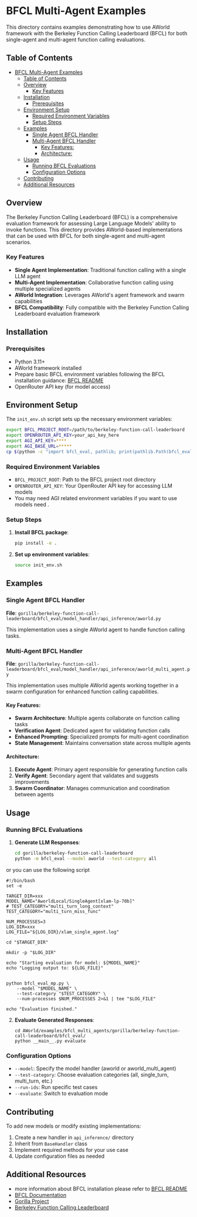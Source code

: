 # BFCL Multi-Agent Examples

This directory contains examples demonstrating how to use AWorld framework with the Berkeley Function Calling Leaderboard (BFCL) for both single-agent and multi-agent function calling evaluations.

## Table of Contents

- [BFCL Multi-Agent Examples](#bfcl-multi-agent-examples)
  - [Table of Contents](#table-of-contents)
  - [Overview](#overview)
    - [Key Features](#key-features)
  - [Installation](#installation)
    - [Prerequisites](#prerequisites)
  - [Environment Setup](#environment-setup)
    - [Required Environment Variables](#required-environment-variables)
    - [Setup Steps](#setup-steps)
  - [Examples](#examples)
    - [Single Agent BFCL Handler](#single-agent-bfcl-handler)
    - [Multi-Agent BFCL Handler](#multi-agent-bfcl-handler)
      - [Key Features:](#key-features-1)
      - [Architecture:](#architecture)
  - [Usage](#usage)
    - [Running BFCL Evaluations](#running-bfcl-evaluations)
    - [Configuration Options](#configuration-options)
  - [Contributing](#contributing)
  - [Additional Resources](#additional-resources)

## Overview

The Berkeley Function Calling Leaderboard (BFCL) is a comprehensive evaluation framework for assessing Large Language Models' ability to invoke functions. This directory provides AWorld-based implementations that can be used with BFCL for both single-agent and multi-agent scenarios.

### Key Features

- **Single Agent Implementation**: Traditional function calling with a single LLM agent
- **Multi-Agent Implementation**: Collaborative function calling using multiple specialized agents
- **AWorld Integration**: Leverages AWorld's agent framework and swarm capabilities
- **BFCL Compatibility**: Fully compatible with the Berkeley Function Calling Leaderboard evaluation framework

## Installation

### Prerequisites

- Python 3.11+
- AWorld framework installed
- Prepare basic BFCL environment variables following the BFCL installation guidance: [BFCL README](gorilla/berkeley-function-call-leaderboard/README.md)
- OpenRouter API key (for model access)

## Environment Setup

The `init_env.sh` script sets up the necessary environment variables:

```bash
export BFCL_PROJECT_ROOT=/path/to/berkeley-function-call-leaderboard
export OPENROUTER_API_KEY=your_api_key_here
export AGI_API_KEY=****
export AGI_BASE_URL=*****
cp $(python -c "import bfcl_eval, pathlib; print(pathlib.Path(bfcl_eval.__path__[0]) / 'test_case_ids_to_generate.json.example')") $BFCL_PROJECT_ROOT/test_case_ids_to_generate.json
```

### Required Environment Variables

- `BFCL_PROJECT_ROOT`: Path to the BFCL project root directory
- `OPENROUTER_API_KEY`: Your OpenRouter API key for accessing LLM models
- You may need AGI related environment variables if you want to use models need .

### Setup Steps

1. **Install BFCL package**:
   ```bash
   pip install -e .
   ```

2. **Set up environment variables**:
   ```bash
   source init_env.sh
   ```


## Examples

### Single Agent BFCL Handler

**File**: `gorilla/berkeley-function-call-leaderboard/bfcl_eval/model_handler/api_inference/aworld.py`

This implementation uses a single AWorld agent to handle function calling tasks.


### Multi-Agent BFCL Handler

**File**: `gorilla/berkeley-function-call-leaderboard/bfcl_eval/model_handler/api_inference/aworld_multi_agent.py`

This implementation uses multiple AWorld agents working together in a swarm configuration for enhanced function calling capabilities.

#### Key Features:
- **Swarm Architecture**: Multiple agents collaborate on function calling tasks
- **Verification Agent**: Dedicated agent for validating function calls
- **Enhanced Prompting**: Specialized prompts for multi-agent coordination
- **State Management**: Maintains conversation state across multiple agents

#### Architecture:
1. **Execute Agent**: Primary agent responsible for generating function calls
2. **Verify Agent**: Secondary agent that validates and suggests improvements
3. **Swarm Coordinator**: Manages communication and coordination between agents


## Usage

### Running BFCL Evaluations

1. **Generate LLM Responses**:
   ```bash
   cd gorilla/berkeley-function-call-leaderboard
   python -m bfcl_eval --model aworld --test-category all
   ```

or you can use the following script
```
#!/bin/bash
set -e

TARGET_DIR=xxx
MODEL_NAME="AworldLocal/SingleAgent[xlam-lp-70b]"
# TEST_CATEGORY="multi_turn_long_context"
TEST_CATEGORY="multi_turn_miss_func"

NUM_PROCESSES=3
LOG_DIR=xxx
LOG_FILE="${LOG_DIR}/xlam_single_agent.log"

cd "$TARGET_DIR"

mkdir -p "$LOG_DIR"

echo "Starting evaluation for model: ${MODEL_NAME}"
echo "Logging output to: ${LOG_FILE}"


python bfcl_eval_mp.py \
    --model "$MODEL_NAME" \
    --test-category "$TEST_CATEGORY" \
    --num-processes $NUM_PROCESSES 2>&1 | tee "$LOG_FILE"

echo "Evaluation finished."
``` 

2. **Evaluate Generated Responses**:
   ```
   cd AWorld/examples/bfcl_multi_agents/gorilla/berkeley-function-call-leaderboard/bfcl_eval/
   python __main__.py evaluate
   ```

### Configuration Options

- `--model`: Specify the model handler (aworld or aworld_multi_agent)
- `--test-category`: Choose evaluation categories (all, single_turn, multi_turn, etc.)
- `--run-ids`: Run specific test cases
- `--evaluate`: Switch to evaluation mode


## Contributing

To add new models or modify existing implementations:

1. Create a new handler in `api_inference/` directory
2. Inherit from `BaseHandler` class
3. Implement required methods for your use case
4. Update configuration files as needed

## Additional Resources
- more information about BFCL installation please refer to [BFCL README](gorilla/berkeley-function-call-leaderboard/README.md)
- [BFCL Documentation](https://gorilla.cs.berkeley.edu/leaderboard)
- [Gorilla Project](https://github.com/ShishirPatil/gorilla)
- [Berkeley Function Calling Leaderboard](https://gorilla.cs.berkeley.edu/leaderboard.html)